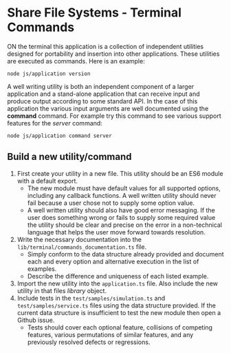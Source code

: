 # Share File Systems - Terminal Commands
ON the terminal this application is a collection of independent utilities designed for portability and insertion into other applications.  These utilities are executed as commands.  Here is an example:
```
node js/application version
```

A well writing utility is both an independent component of a larger application and a stand-alone application that can receive input and produce output according to some standard API.  In the case of this application the various input arguments are well documented using the **command** command.  For example try this command to see various support features for the *server* command:
```
node js/application command server
```

## Build a new utility/command
1. First create your utility in a new file.  This utility should be an ES6 module with a default export.
   * The new module must have default values for all supported options, including any callback functions.  A well written utility should never fail because a user chose not to supply some option value.
   * A well written utility should also have good error messaging.  If the user does something wrong or fails to supply some required value the utility should be clear and precise on the error in a non-technical language that helps the user move forward towards resolution.
1. Write the necessary documentation into the `lib/terminal/commands_documentation.ts` file.
   * Simply conform to the data structure already provided and document each and every option and alternative execution in the list of examples.
   * Describe the difference and uniqueness of each listed example.
1. Import the new utility into the `application.ts` file.  Also include the new utility in that files *library* object.
1. Include tests in the `test/samples/simulation.ts` and `test/samples/service.ts` files using the data structure provided.  If the current data structure is insufficient to test the new module then open a Github issue.
   * Tests should cover each optional feature, collisions of competing features, various permutations of similar features, and any previously resolved defects or regressions.